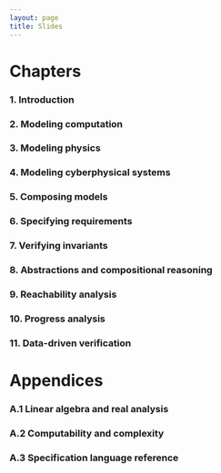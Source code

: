 ```yaml
---
layout: page
title: Slides
---
```

# Chapters


### 1. Introduction
<!--
 * What is this book about? The verification problem 
 * Testing and verification for establishing system requirements
 * From systems to models of systems
 * Verification ecosystem
 * Challenges and state of the art
 * Road map
 * Learning and teaching using this textbook
 -->

### 2.  Modeling computation
<!--
 {2.1}Quick introduction to automata}{15}{section.2.1}
 {subsection}{\numberline {2.1.1}Example: JK flip flop}{15}{subsection.2.1.1}
 {subsection}{\numberline {2.1.2}Language for specifying automata}{15}{subsection.2.1.2}
 {2.2}Specifying automata}{17}{section.2.2}
 {subsection}{\numberline {2.2.1}State variables and valuations}{17}{subsection.2.2.1}
 {subsection}{\numberline {2.2.2}Predicates}{18}{subsection.2.2.2}
 {subsection}{\numberline {2.2.3}Transitions}{18}{subsection.2.2.3}
 {subsection}{\numberline {2.2.4}Automata}{19}{subsection.2.2.4}
 {2.3}Special automata classes}{20}{section.2.3}
 {subsection}{\numberline {2.3.1}Finite and discrete automata}{20}{subsection.2.3.1}
 {subsection}{\numberline {2.3.2}Nondeterminism}{20}{subsection.2.3.2}
 {subsection}{\numberline {2.3.3}Discrete sequences and sampled time}{20}{subsection.2.3.3}
 {2.4}Semantics: Executions, reachable states, and invariants}{21}{section.2.4}
 {2.5}Example: Dijkstra's token ring algorithm}{21}{section.2.5}
 {paragraph}{Multiple transition definitions for the same action}{22}{section*.21}
 {subsection}{\numberline {2.5.1}Legal states and invariants}{23}{subsection.2.5.1}
 {subsection}{\numberline {2.5.2}Asynchronous and synchronous models}{23}{subsection.2.5.2}
 {2.6}Example: Reasoning about impossibility}{24}{section.2.6}
 {2.7}Problems}{25}{section.2.7}
 -->
### 3. Modeling physics
<!--
 {paragraph}{Overview}{27}{section*.22}
 {3.1}Quick introduction to differential equations\/}{27}{section.3.1}
 {subsection}{\numberline {3.1.1}Example: Vehicle speed control}{27}{subsection.3.1.1}
 {subsection}{\numberline {3.1.2}Language for specifying differential equations}{27}{subsection.3.1.2}
 {3.2}Specifying ordinary differential equations\/}{29}{section.3.2}
 {subsection}{\numberline {3.2.1}State variables and valuations}{29}{subsection.3.2.1}
 {subsection}{\numberline {3.2.2}Dense time and trajectories}{29}{subsection.3.2.2}
 {subsection}{\numberline {3.2.3}Trajectories as solutions}{30}{subsection.3.2.3}
 {3.3}Special classes of ODEs}{33}{section.3.3}
 {subsection}{\numberline {3.3.1}Time-invariant and autonomous systems}{33}{subsection.3.3.1}
 {subsection}{\numberline {3.3.2}Linear systems}{33}{subsection.3.3.2}
 {3.4}Semantics: Reachable states, invariants, and stability}{34}{section.3.4}
 {subsection}{\numberline {3.4.1}Example: Pendulum}{35}{subsection.3.4.1}
 {3.5}Lyapunov's direct method for proving stability}{36}{section.3.5}
 {subsection}{\numberline {3.5.1}Stability of linear dynamical systems}{37}{subsection.3.5.1}
 {3.6}Differential equations as automata}{38}{section.3.6}
 {3.7}Example: Simple economy}{38}{section.3.7}
 {3.8}Numerical simulations for ordinary differential equations}{40}{section.3.8}
 {3.9}Closing the loop and control synthesis}{41}{section.3.9}
 {subsection}{\numberline {3.9.1}PID controller}{43}{subsection.3.9.1}
 {paragraph}{Summary and outlook.}{44}{section*.23}
 {3.10}Problems}{44}{section.3.10}
 -->
### 4. Modeling cyberphysical systems
<!--
 {paragraph}{Overview}{47}{section*.24}
 {4.1}Quick introduction to hybrid automata}{47}{section.4.1}
 {subsection}{\numberline {4.1.1}Example: Rimless wheel}{47}{subsection.4.1.1}
 {subsection}{\numberline {4.1.2}Language for specifying hybrid systems}{48}{subsection.4.1.2}
 {4.2}Specifying hybrid automata}{50}{section.4.2}
 {subsection}{\numberline {4.2.1}State variables and transitions}{50}{subsection.4.2.1}
 {subsection}{\numberline {4.2.2}Trajectories and closures}{50}{subsection.4.2.2}
 {subsection}{\numberline {4.2.3}Hybrid automata}{52}{subsection.4.2.3}
 {4.3}Special classes of hybrid automata}{53}{section.4.3}
 {subsection}{\numberline {4.3.1}Deterministic hybrid automata}{53}{subsection.4.3.1}
 {subsection}{\numberline {4.3.2}Switched systems}{53}{subsection.4.3.2}
 {subsection}{\numberline {4.3.3}Linear hybrid automata}{54}{subsection.4.3.3}
 {subsection}{\numberline {4.3.4}Rectangular hybrid automata}{56}{subsection.4.3.4}
 {subsection}{\numberline {4.3.5}Timed automata}{56}{subsection.4.3.5}
 {4.4}Semantics: Hybrid executions}{56}{section.4.4}
 {subsection}{\numberline {4.4.1}Numerical simulation of hybrid executions}{58}{subsection.4.4.1}
 {subsection}{\numberline {4.4.2}Reachable states, invariants, stability}{59}{subsection.4.4.2}
 {subsection}{\numberline {4.4.3}Time-abstract semantics}{60}{subsection.4.4.3}
 {subsection}{\numberline {4.4.4}Execution zoo}{62}{subsection.4.4.4}
 {4.5}Example: Spacecraft docking}{62}{section.4.5}
 {4.6}Example: Small aircraft traffic management system}{63}{section.4.6}
 {4.7}Problems}{65}{section.4.7}
 -->
### 5. Composing models
<!-- 
 {paragraph}{Overview}{69}{section*.26}
 {5.1}Composing automata}{69}{section.5.1}
 {5.2}Composing Input/Output automata}{70}{section.5.2}
 {subsection}{\numberline {5.2.1}Input/Output automata}{70}{subsection.5.2.1}
 {subsection}{\numberline {5.2.2}Compatibility and composition of Input/Output automata}{70}{subsection.5.2.2}
 {5.3}Example: Channels, logical clocks, and distributed systems}{71}{section.5.3}
 {subsection}{\numberline {5.3.1}FIFO channels}{71}{subsection.5.3.1}
 {subsection}{\numberline {5.3.2}Logical time in distributed systems: Lamport clocks}{72}{subsection.5.3.2}
 {subsection}{\numberline {5.3.3}Composed system: Network of processes communicating over channels}{74}{subsection.5.3.3}
 {paragraph}{Behaviors of the composed system}{75}{section*.27}
 {subsection}{\numberline {5.3.4}Traces and projections}{75}{subsection.5.3.4}
 {5.4}Composing Hybrid Input/Output Automata}{77}{section.5.4}
 {subsection}{\numberline {5.4.1}Hybrid Input/Output Automata}{77}{subsection.5.4.1}
 {subsection}{\numberline {5.4.2}Compatibility and composition of hybrid input/output automata}{78}{subsection.5.4.2}
 {5.5}Example: Timed channels}{79}{section.5.5}
 {5.6}Example: Pulse generator and oscillator}{80}{section.5.6}
 {5.7}Traces, untiming, and properties of compositions}{81}{section.5.7}
 {5.8}Example: Emergency braking on highways}{83}{section.5.8}
 {5.9}Problems}{85}{section.5.9}
 -->
### 6. Specifying requirements
<!-- 
 {paragraph}{Overview}{87}{section*.28}
 {6.1}Requirements analysis}{87}{section.6.1}
 {6.2}Safety standards}{88}{section.6.2}
 {subsection}{\numberline {6.2.1}DO-178C}{88}{subsection.6.2.1}
 {subsection}{\numberline {6.2.2}ISO 26262}{89}{subsection.6.2.2}
 {subsection}{\numberline {6.2.3}Beyond safety standards and requirements}{91}{subsection.6.2.3}
 {6.3}Formal requirements, verification, and monitoring}{91}{section.6.3}
 {paragraph}{Runtime verification or monitoring}{92}{section*.29}
 {subsection}{\numberline {6.3.1}Invariants and safety requirements}{92}{subsection.6.3.1}
 {subsection}{\numberline {6.3.2}Progress requirements}{94}{subsection.6.3.2}
 {6.4}Linear temporal logic}{95}{section.6.4}
 {subsection}{\numberline {6.4.1}Background definitions}{96}{subsection.6.4.1}
 {paragraph}{Atomic propositions}{96}{section*.30}
 {paragraph}{Automaton with state labels}{96}{section*.31}
 {subsection}{\numberline {6.4.2}LTL syntax}{97}{subsection.6.4.2}
 {subsection}{\numberline {6.4.3}LTL semantics}{97}{subsection.6.4.3}
 {paragraph}{Semantics of LTL for discrete and hybrid automata}{99}{section*.32}
 {6.5}Computation tree logic (CTL)}{100}{section.6.5}
 {subsection}{\numberline {6.5.1}CTL syntax}{100}{subsection.6.5.1}
 {subsection}{\numberline {6.5.2}CTL semantics}{100}{subsection.6.5.2}
 {subsection}{\numberline {6.5.3}Expressiveness of LTL and CTL}{101}{subsection.6.5.3}
 {6.6}Further reading}{102}{section.6.6}
 {subsection}{\numberline {6.6.1}Temporal logic model checking}{102}{subsection.6.6.1}
 {subsection}{\numberline {6.6.2}Planning and synthesis with temporal logics}{102}{subsection.6.6.2}
 {subsection}{\numberline {6.6.3}Dense time, signal, and stochastic temporal logics}{103}{subsection.6.6.3}
 {6.7}Problems}{104}{section.6.7}
 -->
### 7. Verifying invariants
<!-- 
 {7.1}Quick introduction to proving invariants}{105}{section.7.1}
 {paragraph}{Floyd-Hoare logic}{107}{section*.34}
 {7.2}Reasoning with inductive invariants}{107}{section.7.2}
 {subsection}{\numberline {7.2.1}Invariance and composition}{109}{subsection.7.2.1}
 {7.3}Proving mutual exclusion in Fischer's algorithm}{109}{section.7.3}
 {subsection}{\numberline {7.3.1}Example: Fischer's mutual exclusion}{109}{subsection.7.3.1}
 {subsection}{\numberline {7.3.2}Analysis of Fischer's mutual exclusion}{111}{subsection.7.3.2}
 {7.4}Proving inductive invariants without solving ODEs}{115}{section.7.4}
 {subsection}{\numberline {7.4.1}Example: checking subtangential conditions}{116}{subsection.7.4.1}
 {subsection}{\numberline {7.4.2}Barrier certificates}{117}{subsection.7.4.2}
 {7.5}Satisfiability and satisfiability modulo theories}{118}{section.7.5}
 {subsection}{\numberline {7.5.1}SAT}{118}{subsection.7.5.1}
 {subsection}{\numberline {7.5.2}SMT}{119}{subsection.7.5.2}
 {subsection}{\numberline {7.5.3}Modeling for SAT and SMT}{121}{subsection.7.5.3}
 {7.6}Further reading}{122}{section.7.6}
 {subsection}{\numberline {7.6.1}Finding and learning invariants}{122}{subsection.7.6.1}
 {paragraph}{Invariant generation with templates}{123}{section*.35}
 {paragraph}{Learning invariants by using execution data}{123}{section*.36}
 {7.7}Problems}{123}{section.7.7}
 -->
### 8. Abstractions and compositional reasoning
<!--
 {8.1}Quick introduction to abstractions: Timing abstraction}{125}{section.8.1}
 {8.2}Abstraction definitions}{128}{section.8.2}
 {8.3}Proving abstractions: Simulation relations}{129}{section.8.3}
 {8.4}Bisimulations and time-abstract bisimulations}{132}{section.8.4}
 {subsection}{\numberline {8.4.1}Untiming and bisimulations}{132}{subsection.8.4.1}
 {subsection}{\numberline {8.4.2}Example: Simulation and trace inclusion}{133}{subsection.8.4.2}
 {subsection}{\numberline {8.4.3}Backward simulations}{134}{subsection.8.4.3}
 {8.5}Hybridization}{135}{section.8.5}
 {8.6}Substituting with abstractions}{135}{section.8.6}
 {8.7}CEGAR}{137}{section.8.7}
 {subsection}{\numberline {8.7.1}Designing a CEGAR-based CPS verification system}{139}{subsection.8.7.1}
 {paragraph}{Space of abstractions}{139}{section*.38}
 {paragraph}{Model checker}{139}{section*.39}
 {paragraph}{Counterexample validation}{140}{section*.40}
 {paragraph}{Refinement strategy}{141}{section*.41}
 {8.8}Problems}{141}{section.8.8}
 -->
### 9. Reachability analysis 
<!--
 {9.1}Quick introduction to reachability analysis}{143}{section.9.1}
 {9.2}Finite automata}{144}{section.9.2}
 {subsection}{\numberline {9.2.1}Finite state reachability}{144}{subsection.9.2.1}
 {9.3}Timed automata}{146}{section.9.3}
 {subsection}{\numberline {9.3.1}Syntax for timed automata}{146}{subsection.9.3.1}
 {subsection}{\numberline {9.3.2}Example: Timed light switch}{148}{subsection.9.3.2}
 {subsection}{\numberline {9.3.3}Clock equivalence relation on states}{148}{subsection.9.3.3}
 {subsection}{\numberline {9.3.4}Control state reachability and region automata}{151}{subsection.9.3.4}
 {9.4}Integral timed automata to rectangular hybrid automata}{154}{section.9.4}
 {subsection}{\numberline {9.4.1}Rational timed automata}{154}{subsection.9.4.1}
 {subsection}{\numberline {9.4.2}Multi-rate automata}{154}{subsection.9.4.2}
 {subsection}{\numberline {9.4.3}Rectangular hybrid automata}{155}{subsection.9.4.3}
 {9.5}Undecidability of CSR for rectangular hybrid automata}{155}{section.9.5}
 {subsection}{\numberline {9.5.1}Two counter machines}{156}{subsection.9.5.1}
 {subsection}{\numberline {9.5.2}Reduction of CSR of RHA to Halting problem of 2CM}{157}{subsection.9.5.2}
 {subsection}{\numberline {9.5.3}Rectangular initialized hybrid automata}{159}{subsection.9.5.3}
 {9.6}Relaxing the verification problem}{161}{section.9.6}
 {subsection}{\numberline {9.6.1}Bounded reachability analysis}{161}{subsection.9.6.1}
 {9.7}Data structures for reachability analysis}{163}{section.9.7}
 {subsection}{\numberline {9.7.1}Rectangles}{163}{subsection.9.7.1}
 {paragraph}{Representing rectangular hybrid automata with rectangles}{164}{section*.45}
 {paragraph}{Reachability analysis with rectangles}{164}{section*.46}
 {subsection}{\numberline {9.7.2}Polytopes}{166}{subsection.9.7.2}
 {paragraph}{Linear hybrid automata}{167}{section*.47}
 {paragraph}{Polytope operations}{167}{section*.48}
 {subsection}{\numberline {9.7.3}Zonotopes}{169}{subsection.9.7.3}
 {paragraph}{Zonotopic operations}{170}{section*.49}
 {subsection}{\numberline {9.7.4}Ellipsoids}{170}{subsection.9.7.4}
 {paragraph}{Ellipsoidal operations}{170}{section*.50}
 {paragraph}{Summary}{171}{section*.51}
 {9.8}Problems}{171}{section.9.8}
 -->
### 10. Progress analysis
 <!-- 
 {paragraph}{Overview}{173}{section*.52}
 {10.1}Quick introduction to progress}{173}{section.10.1}
 {10.2}Termination of discrete-time automata}{174}{section.10.2}
 {subsection}{\numberline {10.2.1}Termination with well-founded relations}{174}{subsection.10.2.1}
 {subsection}{\numberline {10.2.2}Example: UpDown counter}{176}{subsection.10.2.2}
 {subsection}{\numberline {10.2.3}Termination with disjunctive well-founded relations}{176}{subsection.10.2.3}
 {subsection}{\numberline {10.2.4}Example: UpDown revisited}{178}{subsection.10.2.4}
 {10.3}Self-stabilization}{178}{section.10.3}
 {subsection}{\numberline {10.3.1}Example: Distributed minimal spanning tree}{179}{subsection.10.3.1}
 {subsection}{\numberline {10.3.2}Stabilization analysis of ${\operatorname {\mathsf {MST}}}$}{180}{subsection.10.3.2}
 {10.4}Convergence and stability without metrics}{182}{section.10.4}
 {subsection}{\numberline {10.4.1}Convergence for finite state systems}{182}{subsection.10.4.1}
 {10.5}Stability proofs for dynamical systems}{184}{section.10.5}
 {10.6}Stability of hybrid automata}{185}{section.10.6}
 {subsection}{\numberline {10.6.1}Common Lyapunov functions}{186}{subsection.10.6.1}
 {subsection}{\numberline {10.6.2}Multiple Lyapunov functions}{187}{subsection.10.6.2}
 {subsection}{\numberline {10.6.3}Stability under slow switching: average dwell time}{188}{subsection.10.6.3}
 {10.7}Problems}{190}{section.10.7}
 -->
### 11. Data-driven verification
<!-- 
 {11.1}Quick introduction to data-driven safety verification}{191}{section.11.1}
 {subsection}{\numberline {11.1.1}Discrepancy functions}{192}{subsection.11.1.1}
 {subsection}{\numberline {11.1.2}${\bf {\operatorname {\mathsf {BasicSimReach}}}}$ Algorithm}{193}{subsection.11.1.2}
 {subsection}{\numberline {11.1.3}Example: Moore-Greitzer jet engine}{195}{subsection.11.1.3}
 {11.2}Computing discrepancy}{195}{section.11.2}
 {subsection}{\numberline {11.2.1}Linear dynamical systems}{196}{subsection.11.2.1}
 {subsection}{\numberline {11.2.2}Example:}{196}{subsection.11.2.2}
 {subsection}{\numberline {11.2.3}Nonlinear dynamical systems: Optimization-based approaches}{196}{subsection.11.2.3}
 {subsection}{\numberline {11.2.4}Nonlinear models: Local discrepancy}{197}{subsection.11.2.4}
 {paragraph}{From locally optimal discrepancy to precise reachsets}{198}{section*.54}
 {11.3}Hybrid system verification}{199}{section.11.3}
 {subsection}{\numberline {11.3.1}C2E2 verification tool}{200}{subsection.11.3.1}
 {subsection}{\numberline {11.3.2}Example: Reachability analysis for ${\operatorname {\mathsf {PulseGen}}}\delimiter "026B30D {\operatorname {\mathsf {Oscillator}}}$ with C2E2}{201}{subsection.11.3.2}
 {11.4}Example: Powertrain control system}{201}{section.11.4}
 {11.5}Verifying cyber-physical systems with incomplete models}{202}{section.11.5}
 {subsection}{\numberline {11.5.1}Hybrid automata with black-box modules}{204}{subsection.11.5.1}
 {subsection}{\numberline {11.5.2}Learning discrepancy from simulations}{205}{subsection.11.5.2}
 {subsection}{\numberline {11.5.3}DryVR verification tool}{207}{subsection.11.5.3}
 {11.6}Example: Analyzing risk in automatic emergency braking systems}{208}{section.11.6}
 {11.7}Example: Autonomous spacecraft rendezvous}{209}{section.11.7}
 {11.8}Further reading}{213}{section.11.8}
 {paragraph}{Software tools}{213}{section*.57}
 {paragraph}{Applications}{214}{section*.58}
 {paragraph}{Falsification}{214}{section*.59}
 {subsection}{\numberline {11.8.1}Statistical model checking}{214}{subsection.11.8.1}
 {subsection}{\numberline {11.8.2}Machine learning for CPS verification}{215}{subsection.11.8.2}
 {subsection}{\numberline {11.8.3}Verification for ML}{215}{subsection.11.8.3}
 {11.9}Problems}{215}{section.11.9}
 -->
# Appendices

### A.1 Linear algebra and real analysis
### A.2 Computability and complexity
### A.3 Specification language reference